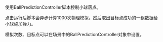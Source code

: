 使用BallPredictionController脚本控制小球落点。

点击运行后脚本会异步计算1000次物理模拟，然后取出目标点成功的一组数据给小球施加弹力。

模拟次数、目标点可以在场景中的BallPredictionController对象中设置。

